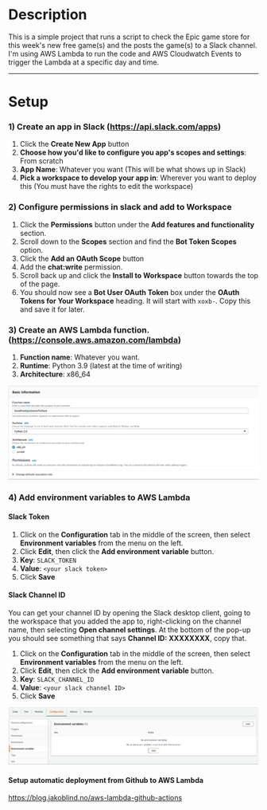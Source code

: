 # Description
This is a simple project that runs a script to check the Epic game store for this week's new free game(s) and the posts the game(s) to a Slack channel. I'm using AWS Lambda to run the code and AWS Cloudwatch Events to trigger the Lambda at a specific day and time.

---

# Setup
### 1) Create an app in Slack (https://api.slack.com/apps)
1. Click the **Create New App** button
2. **Choose how you'd like to configure you app's scopes and settings**: From scratch
3. **App Name**: Whatever you want (This will be what shows up in Slack)
4. **Pick a workspace to develop your app in**: Wherever you want to deploy this (You must have the rights to edit the workspace)

### 2) Configure permissions in slack and add to Workspace
1. Click the **Permissions** button under the **Add features and functionality** section.
2. Scroll down to the **Scopes** section and find the **Bot Token Scopes** option.
3. Click the **Add an OAuth Scope** button
4. Add the **chat:write** permission.
5. Scroll back up and click the **Install to Workspace** button towards the top of the page.
6. You should now see a **Bot User OAuth Token** box under the **OAuth Tokens for Your Workspace** heading. It will start with `xoxb-`. Copy this and save it for later.

### 3) Create an AWS Lambda function. (https://console.aws.amazon.com/lambda)
1. **Function name**: Whatever you want.
2. **Runtime**: Python 3.9 (latest at the time of writing)
3. **Architecture**: x86_64

![AWS Lambda setup screen](images/aws-lambda-setup-screen.png)

### 4) Add environment variables to AWS Lambda
#### Slack Token
1. Click on the **Configuration** tab in the middle of the screen, then select **Environment variables** from the menu on the left.
2. Click **Edit**, then click the **Add environment variable** button.
3. **Key**: `SLACK_TOKEN`
4. **Value**: `<your slack token>`
5. Click **Save**

#### Slack Channel ID
You can get your channel ID by opening the Slack desktop client, going to the workspace that you added the app to, right-clicking on the channel name, then selecting **Open channel settings**. At the bottom of the pop-up you should see something that says **Channel ID: XXXXXXXX**, copy that.

1. Click on the **Configuration** tab in the middle of the screen, then select **Environment variables** from the menu on the left.
2. Click **Edit**, then click the **Add environment variable** button.
3. **Key**: `SLACK_CHANNEL_ID`
4. **Value**: `<your slack channel ID>`
5. Click **Save**

![AWS Lambda environment variable screen](images/aws-lambda-environment-variable-screen.png)

#### Setup automatic deployment from Github to AWS Lambda
https://blog.jakoblind.no/aws-lambda-github-actions
